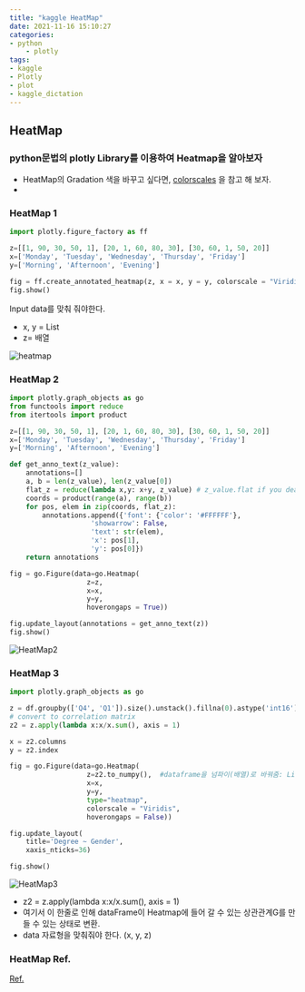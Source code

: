 ```yaml
---
title: "kaggle HeatMap"
date: 2021-11-16 15:10:27
categories:
- python
    - plotly
tags:
- kaggle
- Plotly
- plot
- kaggle_dictation
---
```


## HeatMap
### python문법의 plotly Library를 이용하여 Heatmap을 알아보자

+ HeatMap의 Gradation 색을 바꾸고 싶다면, [colorscales](https://plotly.com/python/builtin-colorscales/) 을 참고 해 보자. 
+ 

### HeatMap 1

```python
import plotly.figure_factory as ff

z=[[1, 90, 30, 50, 1], [20, 1, 60, 80, 30], [30, 60, 1, 50, 20]]
x=['Monday', 'Tuesday', 'Wednesday', 'Thursday', 'Friday']
y=['Morning', 'Afternoon', 'Evening']

fig = ff.create_annotated_heatmap(z, x = x, y = y, colorscale = "Viridis")
fig.show()
```


Input data를 맞춰 줘야한다. 

- x, y = List
- z= 배열

![heatmap](/imeges/kgg/heatmap.png)


### HeatMap 2

```python
import plotly.graph_objects as go
from functools import reduce
from itertools import product

z=[[1, 90, 30, 50, 1], [20, 1, 60, 80, 30], [30, 60, 1, 50, 20]]
x=['Monday', 'Tuesday', 'Wednesday', 'Thursday', 'Friday']
y=['Morning', 'Afternoon', 'Evening']

def get_anno_text(z_value):
    annotations=[]
    a, b = len(z_value), len(z_value[0])
    flat_z = reduce(lambda x,y: x+y, z_value) # z_value.flat if you deal with numpy
    coords = product(range(a), range(b))
    for pos, elem in zip(coords, flat_z):
        annotations.append({'font': {'color': '#FFFFFF'},
                    'showarrow': False,
                    'text': str(elem),
                    'x': pos[1],
                    'y': pos[0]})
    return annotations

fig = go.Figure(data=go.Heatmap(
                   z=z,
                   x=x,
                   y=y,
                   hoverongaps = True))

fig.update_layout(annotations = get_anno_text(z))
fig.show()
```


![HeatMap2](/imeges/kgg/HeatMap2.png)


### HeatMap 3

```python
import plotly.graph_objects as go

z = df.groupby(['Q4', 'Q1']).size().unstack().fillna(0).astype('int16')
# convert to correlation matrix
z2 = z.apply(lambda x:x/x.sum(), axis = 1)

x = z2.columns
y = z2.index

fig = go.Figure(data=go.Heatmap(
                   z=z2.to_numpy(),  #dataframe을 넘파이(배열)로 바꿔줌: List형태
                   x=x,
                   y=y,
                   type="heatmap",
                   colorscale = "Viridis",
                   hoverongaps = False))

fig.update_layout(
    title='Degree ~ Gender',
    xaxis_nticks=36)

fig.show()

```

![HeatMap3](/imeges/kgg/HeatMap3.png)

- z2 = z.apply(lambda x:x/x.sum(), axis = 1)
- 여기서 이 한줄로 인해 dataFrame이 Heatmap에 들어 갈 수 있는 상관관계G를 만들 수 있는 상태로 변환.
- data 자료형을 맞춰줘야 한다. (x, y, z)




### HeatMap Ref.
[Ref.](https://www.kaggle.com/j2hoon85/plotly-tutorial-for-kaggle-survey-competitions)